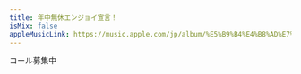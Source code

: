 ```yaml
---
title: 年中無休エンジョイ宣言！
isMix: false
appleMusicLink: https://music.apple.com/jp/album/%E5%B9%B4%E4%B8%AD%E7%84%A1%E4%BC%91%E3%82%A8%E3%83%B3%E3%82%B8%E3%83%A7%E3%82%A4%E5%AE%A3%E8%A8%80/1718410868?&i=1718410983
---
```


コール募集中